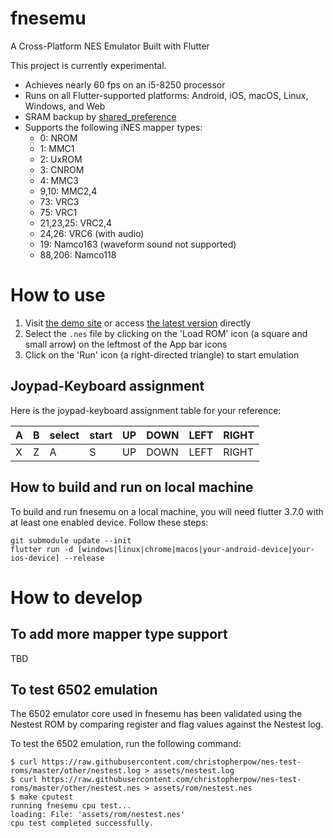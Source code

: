 # fnesemu

A Cross-Platform NES Emulator Built with Flutter

This project is currently experimental.

- Achieves nearly 60 fps on an i5-8250 processor
- Runs on all Flutter-supported platforms: Android, iOS, macOS, Linux, Windows, and Web
- SRAM backup by [shared_preference](https://pub.dev/packages/shared_preferences)
- Supports the following iNES mapper types:
  - 0: NROM
  - 1: MMC1
  - 2: UxROM
  - 3: CNROM
  - 4: MMC3
  - 9,10: MMC2,4
  - 73: VRC3
  - 75: VRC1
  - 21,23,25: VRC2,4
  - 24,26: VRC6 (with audio)
  - 19: Namco163 (waveform sound not supported)
  - 88,206: Namco118

# How to use 

1. Visit [the demo site](https://fnesemu.codemagic.app) or access [the latest version](https://reki2000.github.io/fnesemu/) directly
1. Select the `.nes` file by clicking on the 'Load ROM' icon (a square and small arrow) on the leftmost of the App bar icons
1. Click on the 'Run' icon (a right-directed triangle) to start emulation

## Joypad-Keyboard assignment

Here is the joypad-keyboard assignment table for your reference:

| A | B | select | start | UP | DOWN | LEFT | RIGHT |
|---|---|--------|-------|----|------|------|------|
| X | Z | A | S | UP | DOWN | LEFT | RIGHT |

## How to build and run on local machine

To build and run fnesemu on a local machine, you will need flutter 3.7.0 with at least one enabled device. 
Follow these steps:

```
git submodule update --init
flutter run -d [windows|linux|chrome|macos|your-android-device|your-ios-device] --release
```

# How to develop

## To add more mapper type support

TBD

## To test 6502 emulation

The 6502 emulator core used in fnesemu has been validated using the Nestest ROM by comparing register and flag values against the Nestest log.

To test the 6502 emulation, run the following command:

```
$ curl https://raw.githubusercontent.com/christopherpow/nes-test-roms/master/other/nestest.log > assets/nestest.log
$ curl https://raw.githubusercontent.com/christopherpow/nes-test-roms/master/other/nestest.nes > assets/rom/nestest.nes
$ make cputest
running fnesemu cpu test...
loading: File: 'assets/rom/nestest.nes'
cpu test completed successfully.
```

